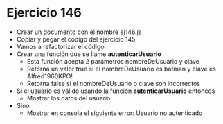# Ejercicio 146

* Crear un documento con el nombre ej146.js
* Copiar y pegar el código del ejercicio 145
* Vamos a refactorizar el código
* Crear una función que se llame **autenticarUsuario**
  * Esta función acepta 2 parámetros nombreDeUsuario y clave
  * Retorna un valor true si el nombreDeUsuario es batman y clave es Alfred1960KPO!
  * Retorna false si el nombreDeUsuario o clave son incorrectos
* Si el usuario es válido usando la función **autenticarUsuario** entonces
  * Mostrar los datos del usuario
* Sino
  * Mostrar en consola el siguiente error: Usuario no autenticado